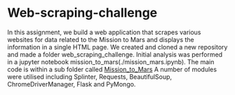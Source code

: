# Web-scraping-challenge

In this assignment, we build a web application that scrapes various websites for data related to the Mission to Mars and displays the information in a single HTML page. We created and cloned a new repository and made a folder web_scraping_challenge. Initial analysis was performed in a jupyter notebook mission_to_mars(./mission_mars.ipynb). The main code is within a sub folder called [Mission_to_Mars](./Mission_to_Mars) A number of modules were utilised including Splinter, Requests, BeautifulSoup, ChromeDriverManager, Flask and PyMongo.
